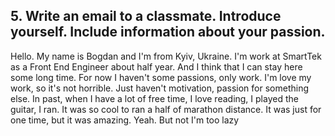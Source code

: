 ## 5. Write an email to a classmate. Introduce yourself. Include information about your passion.

Hello. My name is Bogdan and I'm from Kyiv, Ukraine. I'm work at SmartTek as a Front End Engineer about half year.
And I think that I can stay here some long time.
For now I haven't some passions, only work. I'm love my work, so it's not horrible. Just haven't motivation, passion
for something else. In past, when I have a lot of free time, I love reading, I played the guitar, I ran.
It was so cool to ran a half of marathon distance. It was just for one time, but it was amazing. Yeah. But not I'm too lazy